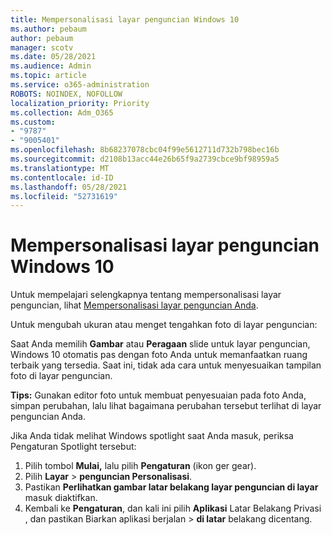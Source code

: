 ```yaml
---
title: Mempersonalisasi layar penguncian Windows 10
ms.author: pebaum
author: pebaum
manager: scotv
ms.date: 05/28/2021
ms.audience: Admin
ms.topic: article
ms.service: o365-administration
ROBOTS: NOINDEX, NOFOLLOW
localization_priority: Priority
ms.collection: Adm_O365
ms.custom:
- "9787"
- "9005401"
ms.openlocfilehash: 8b68237078cbc04f99e5612711d732b798bec16b
ms.sourcegitcommit: d2108b13acc44e26b65f9a2739cbce9bf98959a5
ms.translationtype: MT
ms.contentlocale: id-ID
ms.lasthandoff: 05/28/2021
ms.locfileid: "52731619"
---
```

# <a name="personalize-your-lock-screen-in-windows-10"></a>Mempersonalisasi layar penguncian Windows 10

Untuk mempelajari selengkapnya tentang mempersonalisasi layar penguncian, lihat [Mempersonalisasi layar penguncian Anda](https://support.microsoft.com/windows/personalize-your-lock-screen-81dab9b0-35cf-887c-84a0-6de8ef72bea0).

Untuk mengubah ukuran atau menget tengahkan foto di layar penguncian:

Saat Anda memilih **Gambar** atau **Peragaan** slide untuk layar penguncian, Windows 10 otomatis pas dengan foto Anda untuk memanfaatkan ruang terbaik yang tersedia. Saat ini, tidak ada cara untuk menyesuaikan tampilan foto di layar penguncian.

**Tips:** Gunakan editor foto untuk membuat penyesuaian pada foto Anda, simpan perubahan, lalu lihat bagaimana perubahan tersebut terlihat di layar penguncian Anda.

Jika Anda tidak melihat Windows spotlight saat Anda masuk, periksa Pengaturan Spotlight tersebut: 

1. Pilih tombol **Mulai,** lalu pilih **Pengaturan** (ikon ger gear).
1. Pilih **Layar**  >  **penguncian Personalisasi**.
1. Pastikan **Perlihatkan gambar latar belakang layar penguncian di layar** masuk diaktifkan.
1. Kembali ke **Pengaturan**, dan kali ini pilih **Aplikasi** Latar Belakang Privasi , dan pastikan Biarkan aplikasi berjalan  >   **di latar** belakang dicentang.